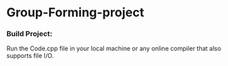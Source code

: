 # Group-Forming-project

### Build Project:
Run the Code.cpp file in your local machine or any online compiler that also supports file I/O.
